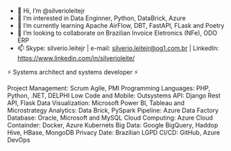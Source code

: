 - 👋 Hi, I’m @silverioleitejr
- 👀 I’m interested in Data Enginner, Python, DataBrick, Azure
- 🌱 I’m currently learning Apache AirFlow, DBT, FastAPI, FLask and Poetry
- 💞️ I’m looking to collaborate on Brazilian Invoice Eletronics (NFe), ODO ERP
- 📫 Skype: silverio.leitejr | e-mail: silverio.leitejr@og1.com.br | LinkedIn: https://www.linkedin.com/in/silverioleite/


⚡ Systems architect and systems developer ⚡

Project Management: Scrum Agile, PMI
Programming Languages: PHP, Python, .NET, DELPHI
Low Code and Mobile: Outsystems
API: Django Rest API, Flask
Data Visualization: Microsoft Power BI, Tableau and Microstrategy
Analytics: Data Brick, PySpark
Pipeline: Azure Data Factory
Database: Oracle, Microsoft and MySQL
Cloud Computing: Azure Cloud
Containder: Docker, Azure Kubernets 
Big Data: Google BigQuery, Haddop Hive, HBase, MongoDB
Privacy Date: Brazilian LGPD
CI/CD: GitHub, Azure DevOps


